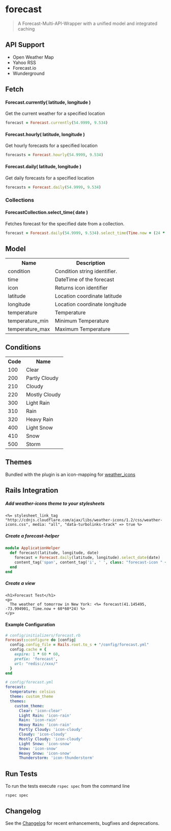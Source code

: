 forecast
========

> A Forecast-Multi-API-Wrapper with a unified model and integrated caching

## API Support

* Open Weather Map
* Yahoo RSS
* Forecast.io
* Wunderground


## Fetch

#### Forecast.currently( latitude, longitude )
Get the current weather for a specified location
```ruby
forecast = Forecast.currently(54.9999, 9.534)
```

#### Forecast.hourly( latitude, longitude )
Get hourly forecasts for a specified location
```ruby
forecasts = Forecast.hourly(54.9999, 9.534)
```


#### Forecast.daily( latitude, longitude )
Get daily forecasts for a specified location
```ruby
forecasts = Forecast.daily(54.9999, 9.534)
```

### Collections

#### ForecastCollection.select_time( date )
Fetches forecast for the specified date from a collection.
```ruby
forecast = Forecast.daily(54.9999, 9.534).select_time(Time.now + (24 * 60 * 60) * 2)
```

## Model

<table>
  <tr>
    <th>Name</th>
    <th>Description</th>
  </tr>
  <tr>
    <td>condition</td>
    <td>Condition string identifier.</td>
  </tr>
  <tr>
    <td>time</td>
    <td>DateTime of the forecast</td>
  </tr>
  <tr>
    <td>icon</td>
    <td>Returns icon identifier</td>
  </tr>
  <tr>
    <td>latitude</td>
    <td>Location coordinate latitude</td>
  </tr>
  <tr>
    <td>longitude</td>
    <td>Location coordinate longitude</td>
  </tr>
  <tr>
    <td>temperature</td>
    <td>Temperature</td>
  </tr>
  <tr>
    <td>temperature_min</td>
    <td>Minimum Temperature</td>
  </tr>
  <tr>
    <td>temperature_max</td>
    <td>Maximum Temperature</td>
  </tr>
</table>


## Conditions

<table>
  <tr>
    <th>Code</th>
    <th>Name</th>
  </tr>
  <tr>
    <td>100</td>
    <td>Clear</td>
  </tr>
  <tr>
    <td>200</td>
    <td>Partly Cloudy</td>
  </tr>
  <tr>
    <td>210</td>
    <td>Cloudy</td>
  </tr>
  <tr>
    <td>220</td>
    <td>Mostly Cloudy</td>
  </tr>
  <tr>
    <td>300</td>
    <td>Light Rain</td>
  </tr>
  <tr>
    <td>310</td>
    <td>Rain</td>
  </tr>
  <tr>
    <td>320</td>
    <td>Heavy Rain</td>
  </tr>
  <tr>
    <td>400</td>
    <td>Light Snow</td>
  </tr>
  <tr>
    <td>410</td>
    <td>Snow</td>
  </tr>
  <tr>
    <td>500</td>
    <td>Storm</td>
  </tr>
</table>


## Themes
Bundled with the plugin is an icon-mapping for [weather_icons](http://erikflowers.github.io/weather-icons/)

## Rails Integration

##### Add weather-icons theme to your stylesheets
```erb
<%= stylesheet_link_tag "http://cdnjs.cloudflare.com/ajax/libs/weather-icons/1.2/css/weather-icons.css", media: "all", "data-turbolinks-track" => true %>
```

##### Create a forecast-helper
```ruby
module ApplicationHelper
  def forecast(latitude, longitude, date)
    forecast = Forecast.daily(latitude, longitude).select_date(date)
    content_tag('span', content_tag('i', ' ', class: "forecast-icon " + forecast.icon) + " ".html_safe + content_tag('span', (forecast.temp.to_s + "&#176;").html_safe, class: 'forecast-temp'), class: 'forecast')
  end
end
```

##### Create a view
```erb
<h1>Forecast Test</h1>
<p>
  The weather of tomorrow in New York: <%= forecast(41.145495, -73.994901, Time.now + 60*60*24) %>
</p>
```

#### Example Configuration

```ruby
# config/initializers/forecast.rb
Forecast::configure do |config|
  config.config_file = Rails.root.to_s + "/config/forecast.yml"
  config.cache = {
    expire: 1 * 60 * 60, 
    prefix: 'forecast', 
    url: "redis://xxx/"
  }
end
```

```yml
# config/forecast.yml
forecast:
  temperature: celsius
  theme: custom_theme
  themes: 
    custom_theme:
      Clear: 'icon-clear'
      Light Rain: 'icon-rain'
      Rain: 'icon-rain'
      Heavy Rain: 'icon-rain'
      Partly Cloudy: 'icon-cloudy'
      Cloudy: 'icon-cloudy'
      Mostly Cloudy: 'icon-cloudy'
      Light Snow: 'icon-snow'
      Snow: 'icon-snow'
      Heavy Snow: 'icon-snow'
      Thunderstorm: 'icon-thunderstorm'
```

## Run Tests
To run the tests execute `rspec spec` from the command line
```cli
rspec spec
```

## Changelog
See the [Changelog](CHANGELOG.md) for recent enhancements, bugfixes and deprecations.
